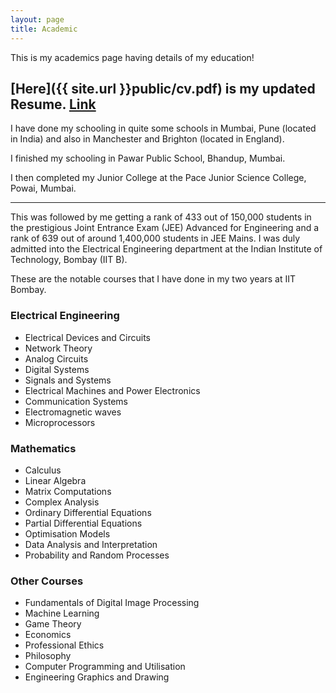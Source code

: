 ```yaml
---
layout: page
title: Academic
---
```


This is my academics page having details of my education!

[Here]({{ site.url }}public/cv.pdf) is my updated Resume.
<a href="{{ site.url }}public/cv.pdf" target="_blank">Link</a>
----

I have done my schooling in quite some schools in Mumbai, Pune (located in India) and also in Manchester and Brighton (located in England).

I finished my schooling in Pawar Public School, Bhandup, Mumbai.

I then completed my Junior College at the Pace Junior Science College, Powai, Mumbai.

----

This was followed by me getting a rank of 433 out of 150,000 students in the prestigious Joint Entrance Exam (JEE) Advanced for Engineering and a rank of 639 out of around 1,400,000 students in JEE Mains. I was duly admitted into the Electrical Engineering department at the Indian Institute of Technology, Bombay (IIT B). 

These are the notable courses that I have done in my two years at IIT Bombay. 

### Electrical Engineering

* Electrical Devices and Circuits
* Network Theory
* Analog Circuits
* Digital Systems
* Signals and Systems
* Electrical Machines and Power Electronics
* Communication Systems
* Electromagnetic waves
* Microprocessors

### Mathematics

* Calculus
* Linear Algebra
* Matrix Computations
* Complex Analysis
* Ordinary Differential Equations
* Partial Differential Equations
* Optimisation Models
* Data Analysis and Interpretation
* Probability and Random Processes

### Other Courses

* Fundamentals of Digital Image Processing
* Machine Learning
* Game Theory
* Economics
* Professional Ethics
* Philosophy
* Computer Programming and Utilisation
* Engineering Graphics and Drawing